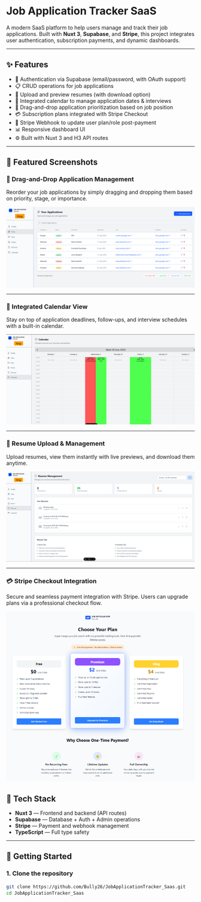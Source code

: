 # Job Application Tracker SaaS

A modern SaaS platform to help users manage and track their job applications. Built with **Nuxt 3**, **Supabase**, and **Stripe**, this project integrates user authentication, subscription payments, and dynamic dashboards.

---

## ✨ Features

- 🔐 Authentication via Supabase (email/password, with OAuth support)
- 📋 CRUD operations for job applications
- 📎 Upload and preview resumes (with download option)
- 📅 Integrated calendar to manage application dates & interviews
- 🧲 Drag-and-drop application prioritization based on job position
- 💳 Subscription plans integrated with Stripe Checkout
- 🔁 Stripe Webhook to update user plan/role post-payment
- 📊 Responsive dashboard UI
- ⚙️ Built with Nuxt 3 and H3 API routes

---
## 📸 Featured Screenshots

### 🧲 Drag-and-Drop Application Management

Reorder your job applications by simply dragging and dropping them based on priority, stage, or importance.

![Drag and Drop Application](./screenshots/drag-drop.png)

---

### 📅 Integrated Calendar View

Stay on top of application deadlines, follow-ups, and interview schedules with a built-in calendar.

![Calendar View](./screenshots/calendar.png)

---

### 📎 Resume Upload & Management

Upload resumes, view them instantly with live previews, and download them anytime.

![Resume Management](./screenshots/resume-preview.png)

---

### 💳 Stripe Checkout Integration

Secure and seamless payment integration with Stripe. Users can upgrade plans via a professional checkout flow.

![Stripe Checkout](./screenshots/checkout.png)

## 🧩 Tech Stack

- **Nuxt 3** — Frontend and backend (API routes)
- **Supabase** — Database + Auth + Admin operations
- **Stripe** — Payment and webhook management
- **TypeScript** — Full type safety

---

## 🚀 Getting Started

### 1. Clone the repository

```bash
git clone https://github.com/Bully26/JobApplicationTracker_Saas.git
cd JobApplicationTracker_Saas
